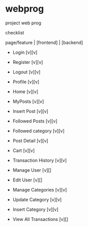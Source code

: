 # webprog
project web prog

checklist

page/feature | [frontend] | [backend]

- Login  [v][v]
- Register  [v][v]
- Logout  [v][v]
- Profile [v][v]

- Home [v][v]
- MyPosts [v][v]
- Insert Post [v][v]
- Followed Posts [v][v]
- Followed category [v][v]
- Post Detail [v][v]

- Cart [v][v]
- Transaction History [v][v]

- Manage User [v][]
- Edit User [v][]
- Manage Categories [v][v]
- Update Category [v][v]
- Insert Category [v][v]
- View All Transactions [v][]